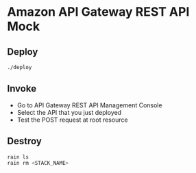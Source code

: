 # Amazon API Gateway REST API Mock

## Deploy

```sh
./deploy
```

## Invoke

* Go to API Gateway REST API Management Console
* Select the API that you just deployed
* Test the POST request at root resource

## Destroy

```sh
rain ls
rain rm <STACK_NAME>
```
